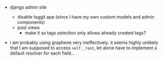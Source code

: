 - django admin site
    - disable taggit app (since I have my own custom models and admin components)
    - post views
        - make it so tags selection only allows already created tags?

- i am probably using graphene very ineffectively.  it seems highly unlikely that I am supposed to access `self._root`, let alone have to implement a default resolver for each field...

